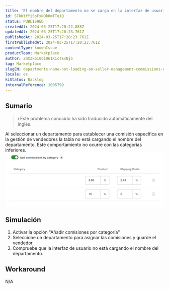 ```yaml
---
title: 'El nombre del departamento no se carga en la interfaz de usuario de las comisiones de gestión de vendedores'
id: 5TkKtfYi5oFxNOk0mTTeiQ
status: PUBLISHED
createdAt: 2024-03-25T17:20:22.888Z
updatedAt: 2024-03-25T17:20:23.761Z
publishedAt: 2024-03-25T17:20:23.761Z
firstPublishedAt: 2024-03-25T17:20:23.761Z
contentType: knownIssue
productTeam: Marketplace
author: 2mXZkbi0oi061KicTExNjo
tag: Marketplace
slugEN: departments-name-not-loading-on-seller-management-commissions-ui
locale: es
kiStatus: Backlog
internalReference: 1005799
---
```


## Sumario

>ℹ️ Este problema conocido ha sido traducido automáticamente del inglés.


Al seleccionar un departamento para establecer una comisión específica en la gestión de vendedores la tabla no está cargando el nombre del departamento. Este comportamiento no ocurre con las categorías inferiores.
 ![](https://raw.githubusercontent.com/vtexdocs/help-center-content/refs/heads/main/docs/es/known-issues/Marketplace/el-nombre-del-departamento-no-se-carga-en-la-interfaz-de-usuario-de-las-comisiones-de-gestion-de-vendedores_1.png)


##

## Simulación



1. Activar la opción "Añadir comisiones por categoría"
2. Seleccione un departamento para asignar las comisiones y guarde el vendedor
3. Compruebe que la interfaz de usuario no está cargando el nombre del departamento.



## Workaround


N/A






